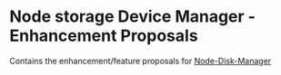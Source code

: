 # Node storage Device Manager - Enhancement Proposals

Contains the enhancement/feature proposals for [Node-Disk-Manager](https://github.com/openebs/node-disk-manager)